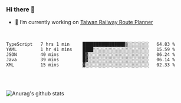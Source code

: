 ### Hi there 👋

- 🔭 I’m currently working on [Taiwan Railway Route Planner](https://github.com/Taiwan-Railway-Route-Planner)

<br/>

<!--START_SECTION:waka-->

```text
TypeScript   7 hrs 1 min     ████████████████▒░░░░░░░░   64.83 %
YAML         1 hr 41 mins    ████░░░░░░░░░░░░░░░░░░░░░   15.59 %
JSON         40 mins         █▓░░░░░░░░░░░░░░░░░░░░░░░   06.24 %
Java         39 mins         █▓░░░░░░░░░░░░░░░░░░░░░░░   06.14 %
XML          15 mins         ▓░░░░░░░░░░░░░░░░░░░░░░░░   02.33 %
```

<!--END_SECTION:waka-->

<br/>
<br/>

![Anurag's github stats](https://github-readme-stats.vercel.app/api?username=DepickereSven&show_icons=true&theme=tokyonight)



<!--
**DepickereSven/DepickereSven** is a ✨ _special_ ✨ repository because its `README.md` (this file) appears on your GitHub profile.

Here are some ideas to get you started:

- 🔭 I’m currently working on ...
- 🌱 I’m currently learning ...
- 👯 I’m looking to collaborate on ...
- 🤔 I’m looking for help with ...
- 💬 Ask me about ...
- 📫 How to reach me: ...
- 😄 Pronouns: ...
- ⚡ Fun fact: ...
-->
